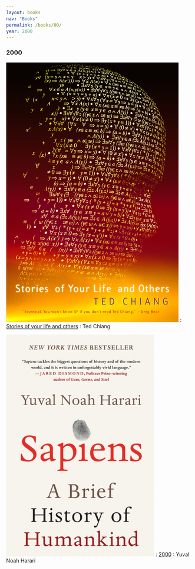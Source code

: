 ```yaml
---
layout: books
nav: "Books"
permalink: /books/00/
year: 2000
---
```


<h3>2000</h3>

![IMAGE](/-/books/stories.ted.jpg)
: [Stories of your life and others](https://en.wikipedia.org/wiki/Stories_of_Your_Life_and_Others)
: Ted Chiang

![IMAGE](/-/books/sapiens.yuval.png)
: [2000](https://en.wikipedia.org/wiki/Sapiens:_A_Brief_History_of_Humankind)
: Yuval Noah Harari
